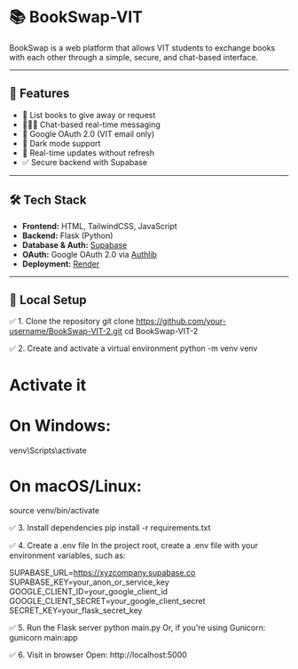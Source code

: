 # 📚 BookSwap-VIT

BookSwap is a web platform that allows VIT students to exchange books with each other through a simple, secure, and chat-based interface.

---

## 🚀 Features

- 📖 List books to give away or request
- 🧑‍🤝‍🧑 Chat-based real-time messaging
- 🔐 Google OAuth 2.0 (VIT email only)
- 🌙 Dark mode support
- 🔄 Real-time updates without refresh
- ✅ Secure backend with Supabase

---

## 🛠 Tech Stack

- **Frontend:** HTML, TailwindCSS, JavaScript
- **Backend:** Flask (Python)
- **Database & Auth:** [Supabase](https://supabase.io)
- **OAuth:** Google OAuth 2.0 via [Authlib](https://docs.authlib.org/)
- **Deployment:** [Render](https://render.com)

---

## 🧪 Local Setup

✅ 1. Clone the repository
git clone https://github.com/your-username/BookSwap-VIT-2.git
cd BookSwap-VIT-2

✅ 2. Create and activate a virtual environment
python -m venv venv

# Activate it

# On Windows:

venv\Scripts\activate

# On macOS/Linux:

source venv/bin/activate

✅ 3. Install dependencies
pip install -r requirements.txt

✅ 4. Create a .env file
In the project root, create a .env file with your environment variables, such as:

SUPABASE_URL=https://xyzcompany.supabase.co
SUPABASE_KEY=your_anon_or_service_key
GOOGLE_CLIENT_ID=your_google_client_id
GOOGLE_CLIENT_SECRET=your_google_client_secret
SECRET_KEY=your_flask_secret_key

✅ 5. Run the Flask server
python main.py
Or, if you're using Gunicorn:
gunicorn main:app

✅ 6. Visit in browser
Open: http://localhost:5000
